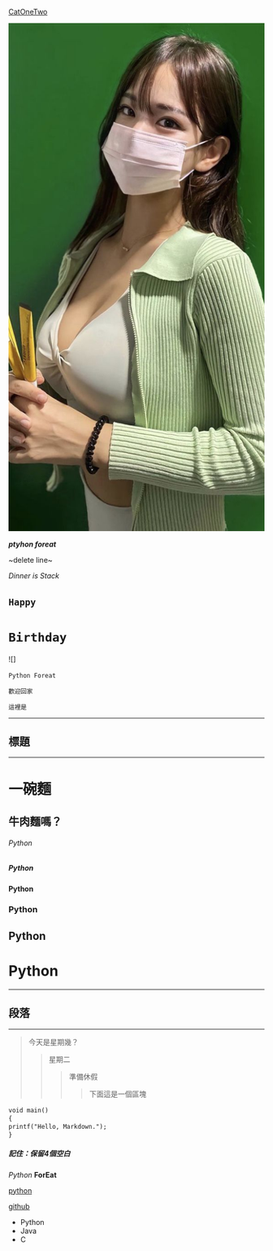 [CatOneTwo](https://github.com/CatOneTwo 'CatOneTwo')

![python](https://github.com/iamyouku/test/raw/mainn/i01.jpg "Beauty")

***ptyhon foreat***

~delete line~

*Dinner is Stack*

`Happy`  
-

`Birthday`
=


![]

`Python Foreat`

```歡迎回家```

```這裡是```

***
標題
-
***
一碗麵 
=

牛肉麵嗎？
-

######  Python
##### Python
#### Python
### Python
## Python
# Python
***
段落
-
***
  >今天是星期幾？
  >>星期二
  >>>準備休假
  >>>>下面這是一個區塊

    void main()
    {
    printf("Hello, Markdown.");
    }
##### 記住：保留4個空白

*Python*
**ForEat**
 
[python](https://python.org)

[github](https://github.com)
 * Python
 * Java
 * C
